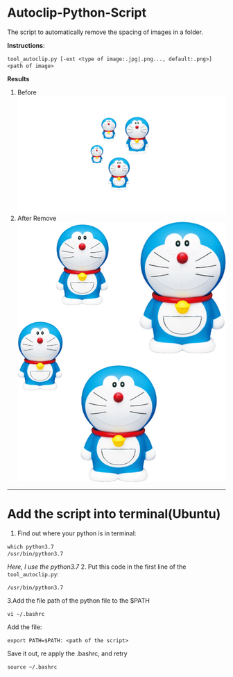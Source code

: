 # Autoclip-Python-Script
The script to automatically remove the spacing of images in a folder.

**Instructions**:
```
tool_autoclip.py [-ext <type of image:.jpg|.png..., default:.png>] <path of image>
```
**Results**
1. Before
![image](https://github.com/chenhaox/Autoclip-Python-Script/blob/main/before_remove.png)
2. After Remove
![image](https://github.com/chenhaox/Autoclip-Python-Script/blob/main/after_remove.jpg)
---

# Add the script into terminal(Ubuntu)

1. Find out where your python is in terminal:
```
which python3.7
/usr/bin/python3.7
```
_Here, I use the python3.7_
2. Put this code in the first line of the `tool_autoclip.py`:
```
/usr/bin/python3.7
```
3.Add the file path of the python file to the $PATH
```
vi ~/.bashrc
```
Add the file:
```
export PATH=$PATH: <path of the script>
```
Save it out, re apply the .bashrc, and retry
```
source ~/.bashrc
```
